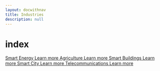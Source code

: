 ```yaml
---
layout: docwithnav
title: Industries
description: null
---
```


# index

[ Smart Energy Learn more](https://github.com/caoyingde/thingsboard.github.io/tree/9437083b88083a9b2563248432cbbe460867fbaf/industries/smart-energy/README.md)[ Agriculture Learn more](https://github.com/caoyingde/thingsboard.github.io/tree/9437083b88083a9b2563248432cbbe460867fbaf/industries/agriculture/README.md)[ Smart Buildings Learn more](https://github.com/caoyingde/thingsboard.github.io/tree/9437083b88083a9b2563248432cbbe460867fbaf/industries/smart-buildings/README.md)[ Smart City Learn more](https://github.com/caoyingde/thingsboard.github.io/tree/9437083b88083a9b2563248432cbbe460867fbaf/industries/smart-city/README.md)[ Telecommunications Learn more](https://github.com/caoyingde/thingsboard.github.io/tree/9437083b88083a9b2563248432cbbe460867fbaf/industries/telecom/README.md)

